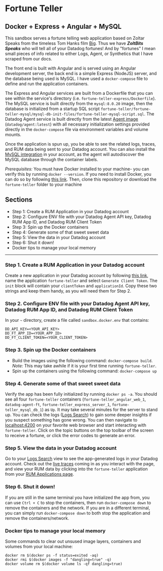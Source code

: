 # Fortune Teller

Docker + Express + Angular + MySQL
---
This sandbox serves a fortune telling web application based on Zoltar Speaks from the timeless Tom Hanks film [Big](https://www.youtube.com/watch?v=Q6RK4479XD8).  Thus we have ***ZoltBits Speaks*** who will tell all of your Datadog fortunes!  And by "fortunes" I mean small pieces of info related to either Logs, Agent, or Synthetics that I have scraped from our docs.

The front end is built with Angular and is served using an Angular development server, the back end is a simple Express (NodeJS) server, and the database being used is MySQL.  I have used a ```docker-compose``` file to define and run the application containers.  

The Express and Angular services are built from a Dockerfile that you can see within the service's directory (i.e. ```fortune-teller-express/Dockerfile```).  The MySQL service is built directly from the ```mysql:8.0.20``` image, then the database is initialized from a startup SQL script ```fortune-teller/fortune-teller-mysql/mysql-db-init-files/fortune-teller-mysql-script.sql```.  The Datadog Agent service is built directly from the latest [Agent image](https://docs.datadoghq.com/agent/docker/?tab=standard) (```datadog/agent:latest```) with all necessary initialization settings provided directly in the ```docker-compose``` file via environment variables and volume mounts.

Once the application is spun up, you be able to see the related logs, traces, and RUM data being sent to your Datadog account.  You can also install the [MySQL integration](https://app.datadoghq.com/account/settings) in your account, as the agent will autodiscover the MySQL database through the container labels.

*Prerequisites:* You must have Docker installed to your machine- you can verify this by running ```docker --version```.  If you need to install Docker, you can do so by following [this link](https://docs.docker.com/get-docker/).  Then, clone this repository or download the ```fortune-teller``` folder to your machine

## Sections
- Step 1: Create a RUM Application in your Datadog account
- Step 2: Configure ENV file with your Datadog Agent API key, Datadog RUM App ID, and Datadog RUM Client Token
- Step 3: Spin up the Docker containers
- Step 4: Generate some of that sweet sweet data
- Step 5: View the data in your Datadog account
- Step 6: Shut it down!
- Docker tips to manage your local memory
---

### Step 1.  Create a RUM Application in your Datadog account

Create a new application in your Datadog account by following [this link](https://app.datadoghq.com/rum/application/create), name the application ```fortune-teller``` and select ```Generate Client Token```.  The ```init``` block will contain your ```clientToken``` and ```applicationId```.  Copy these two strings and keep them handy, as you will need them for Step 2.

### Step 2.  Configure ENV file with your Datadog Agent API key, Datadog RUM App ID, and Datadog RUM Client Token

In your ```~``` directory, create a file called ```sandbox.docker.env``` that contains:
```
DD_API_KEY=<YOUR_API_KEY>
DD_FT_APP_ID=<YOUR_APP_ID>
DD_FT_CLIENT_TOKEN=<YOUR_CLIENT_TOKEN>
```

### Step 3.  Spin up the Docker containers

- Build the images using the following command: ```docker-compose build```.  *Note:* This may take awhile if it is your first time running ```fortune-teller```.
- Spin up the containers using the following command: ```docker-compose up```

### Step 4. Generate some of that sweet sweet data

Verify the app has been fully initialized by running ```docker ps -a```.  You should see all four ```fortune-teller``` containers (```fortune-teller_angular_web_1```, ```datadog-agent-ft```, ```fortune-teller_express_server_1```, ```fortune-teller_mysql_db_1```) as ```Up```.  It may take several minutes for the server to stand up.  You can check the logs ([Logs Search](https://app.datadoghq.com/logs)) to gain some deeper insights if you suspect something has gone wrong.  You can then navigate to [localhost:4200](http://localhost:4200/) on your favorite web browser and start interacting with ```fortune-teller```.  Click on the topic buttons on the top toolbar of the screen to receive a fortune, or click the error codes to generate an error.

### Step 5. View the data in your Datadog account

Go to your [Logs Search](https://app.datadoghq.com/logs) view to see the app-generated logs in your Datadog account.  Check out the [live traces](https://app.datadoghq.com/apm/traces?query=env%3Anone&streamTraces=true&start=1627914977012&end=1627915877012&paused=false) coming in as you interact with the page, and view your RUM data by clicking into the ```fortune-teller``` application from your [RUM Applications page](https://app.datadoghq.com/rum/list?from_ts=1627829489327&to_ts=1627915889327&live=true).

### Step 6.  Shut it down!

If you are still in the same terminal you have initialized the app from, you can use ```Ctrl + C``` to stop the containers, then run ```docker-compose down``` to remove the containers and the network.  If you are in a different terminal, you can simply run ```docker-compose down``` to both stop the application and remove the containers/network.

### Docker tips to manage your local memory

Some commands to clear out unsused image layers, containers and volumes from your local machine:
```
docker rm $(docker ps -f status=exited -aq)
docker rmi $(docker images -f "dangling=true" -q)
docker volume rm $(docker volume ls -qf dangling=true)
```


